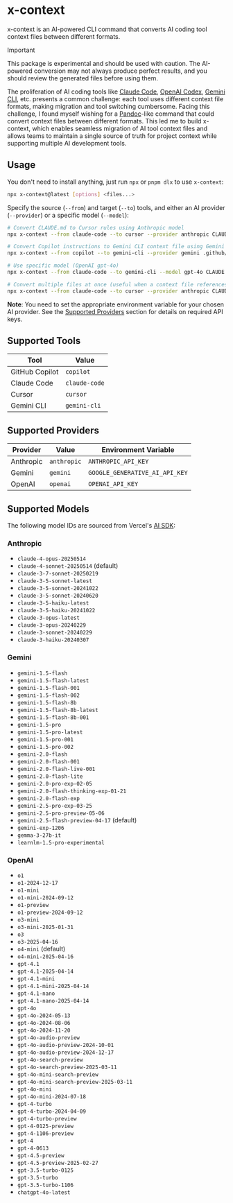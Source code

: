 # x-context

x-context is an AI-powered CLI command that converts AI coding tool context files between different formats.

> [!IMPORTANT]
> This package is experimental and should be used with caution. The AI-powered conversion may not always produce perfect results, and you should review the generated files before using them.

The proliferation of AI coding tools like [Claude Code](https://www.anthropic.com/claude-code), [OpenAI Codex](https://openai.com/codex/), [Gemini CLI](https://github.com/google-gemini/gemini-cli), etc. presents a common challenge: each tool uses different context file formats, making migration and tool switching cumbersome. Facing this challenge, I found myself wishing for a [Pandoc](https://pandoc.org/)-like command that could convert context files between different formats. This led me to build x-context, which enables seamless migration of AI tool context files and allows teams to maintain a single source of truth for project context while supporting multiple AI development tools.


## Usage

You don't need to install anything, just run `npx` or `pnpm dlx` to use `x-context`:

```sh
npx x-context@latest [options] <files...>
```

Specify the source (`--from`) and target (`--to`) tools, and either an AI provider (`--provider`) or a specific model (`--model`):

```sh
# Convert CLAUDE.md to Cursor rules using Anthropic model
npx x-context --from claude-code --to cursor --provider anthropic CLAUDE.md

# Convert Copilot instructions to Gemini CLI context file using Gemini model
npx x-context --from copilot --to gemini-cli --provider gemini .github/copilot-instructions.md

# Use specific model (OpenAI gpt-4o)
npx x-context --from claude-code --to gemini-cli --model gpt-4o CLAUDE.md

# Convert multiple files at once (useful when a context file references other files)
npx x-context --from claude-code --to cursor --provider anthropic CLAUDE.md README.md docs/git-instructions.md
```

**Note**: You need to set the appropriate environment variable for your chosen AI provider. See the [Supported Providers](#supported-providers) section for details on required API keys.


## Supported Tools

| Tool | Value |
| --- | --- |
| GitHub Copilot | `copilot` |
| Claude Code | `claude-code` |
| Cursor | `cursor` |
| Gemini CLI | `gemini-cli` |


## Supported Providers

| Provider | Value | Environment Variable |
| --- | --- | --- |
| Anthropic | `anthropic` | `ANTHROPIC_API_KEY` |
| Gemini | `gemini` | `GOOGLE_GENERATIVE_AI_API_KEY` |
| OpenAI | `openai` | `OPENAI_API_KEY` |


## Supported Models

The following model IDs are sourced from Vercel's [AI SDK](https://ai-sdk.dev/):

### Anthropic

- `claude-4-opus-20250514`
- `claude-4-sonnet-20250514` (default)
- `claude-3-7-sonnet-20250219`
- `claude-3-5-sonnet-latest`
- `claude-3-5-sonnet-20241022`
- `claude-3-5-sonnet-20240620`
- `claude-3-5-haiku-latest`
- `claude-3-5-haiku-20241022`
- `claude-3-opus-latest`
- `claude-3-opus-20240229`
- `claude-3-sonnet-20240229`
- `claude-3-haiku-20240307`

### Gemini

- `gemini-1.5-flash`
- `gemini-1.5-flash-latest`
- `gemini-1.5-flash-001`
- `gemini-1.5-flash-002`
- `gemini-1.5-flash-8b`
- `gemini-1.5-flash-8b-latest`
- `gemini-1.5-flash-8b-001`
- `gemini-1.5-pro`
- `gemini-1.5-pro-latest`
- `gemini-1.5-pro-001`
- `gemini-1.5-pro-002`
- `gemini-2.0-flash`
- `gemini-2.0-flash-001`
- `gemini-2.0-flash-live-001`
- `gemini-2.0-flash-lite`
- `gemini-2.0-pro-exp-02-05`
- `gemini-2.0-flash-thinking-exp-01-21`
- `gemini-2.0-flash-exp`
- `gemini-2.5-pro-exp-03-25`
- `gemini-2.5-pro-preview-05-06`
- `gemini-2.5-flash-preview-04-17` (default)
- `gemini-exp-1206`
- `gemma-3-27b-it`
- `learnlm-1.5-pro-experimental`

### OpenAI

- `o1`
- `o1-2024-12-17`
- `o1-mini`
- `o1-mini-2024-09-12`
- `o1-preview`
- `o1-preview-2024-09-12`
- `o3-mini`
- `o3-mini-2025-01-31`
- `o3`
- `o3-2025-04-16`
- `o4-mini` (default)
- `o4-mini-2025-04-16`
- `gpt-4.1`
- `gpt-4.1-2025-04-14`
- `gpt-4.1-mini`
- `gpt-4.1-mini-2025-04-14`
- `gpt-4.1-nano`
- `gpt-4.1-nano-2025-04-14`
- `gpt-4o`
- `gpt-4o-2024-05-13`
- `gpt-4o-2024-08-06`
- `gpt-4o-2024-11-20`
- `gpt-4o-audio-preview`
- `gpt-4o-audio-preview-2024-10-01`
- `gpt-4o-audio-preview-2024-12-17`
- `gpt-4o-search-preview`
- `gpt-4o-search-preview-2025-03-11`
- `gpt-4o-mini-search-preview`
- `gpt-4o-mini-search-preview-2025-03-11`
- `gpt-4o-mini`
- `gpt-4o-mini-2024-07-18`
- `gpt-4-turbo`
- `gpt-4-turbo-2024-04-09`
- `gpt-4-turbo-preview`
- `gpt-4-0125-preview`
- `gpt-4-1106-preview`
- `gpt-4`
- `gpt-4-0613`
- `gpt-4.5-preview`
- `gpt-4.5-preview-2025-02-27`
- `gpt-3.5-turbo-0125`
- `gpt-3.5-turbo`
- `gpt-3.5-turbo-1106`
- `chatgpt-4o-latest`
